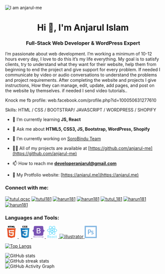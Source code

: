 ![I am anjarul-me](https://scontent.fjsr1-1.fna.fbcdn.net/v/t39.30808-6/277110050_106442948696093_1749437687037269811_n.jpg?stp=dst-jpg_p480x480&_nc_cat=106&ccb=1-5&_nc_sid=e3f864&_nc_eui2=AeHuLh0uLBadke5noXnOw4dUTxZogOszIuRPFmiA6zMi5O0VAzzJdQbC85U_rhq_tUTvB5VNMyBhwkbSBrwUCxMA&_nc_ohc=qwbBD1MdSrIAX-rRxwE&_nc_zt=23&_nc_ht=scontent.fjsr1-1.fna&oh=00_AT_bI1wfM7goKvFNfMqOQSAHQuSZ8gP3olAgC5OTQ_bPNA&oe=624C1AAF)


<h1 align="center">Hi 👋, I'm Anjarul Islam</h1>
<h3 align="center">Full-Stack Web Developer & WordPress Expert</h3>


I’m passionate about web development. I’m working a minimum of 10-12 hours every day, I love to do this it’s my life everything. My goal is to satisfy clients, try to understand what they want for their website, help them from beginning to end the project and give support for every problem. If needed I communicate by video or audio conversations to understand the problems and project requirements. After completing the website and projects I give instructions, How they can manage, edit, update, add pages, and post on the website by themselves. if needed I send video tutorials..</br>

Knock me fb profile: web.facebook.com/profile.php?id=100050631277610

Skills: HTML / CSS / BOOTSTRAP/ JAVASCRIPT / WORDPRESS / SHOPIFY
 


- 🌱 I’m currently learning **JS, React**

- 💬 Ask me about **HTML5, CSS3, JS, Bootstrap, WordPress, Shopify**

- 🔭 I’m currently working on [SoroBindu Team](https:/https://sorobindu.com)

- 👨‍💻 All of my projects are available at [https://github.com/anjarul-me](https://github.com/anjarul-me)

- 📫 How to reach me **developeranjarul@gmail.com**

- 📄 My Protfolio website: [https://anjarul.me](https://anjarul.me)

<h3 align="left">Connect with me:</h3>
<p align="left">
<a href="https://fb.com/anjarul.me" target="blank"><img align="center" src="https://raw.githubusercontent.com/rahuldkjain/github-profile-readme-generator/master/src/images/icons/Social/facebook.svg" alt="tutul.qcsc" height="30" width="40" /></a>
<a href="https://twitter.com/anjarul_me" target="blank"><img align="center" src="https://raw.githubusercontent.com/rahuldkjain/github-profile-readme-generator/master/src/images/icons/Social/twitter.svg" alt="tutul181" height="30" width="40" /></a>
<a href="https://linkedin.com/in/anjarul-me" target="blank"><img align="center" src="https://raw.githubusercontent.com/rahuldkjain/github-profile-readme-generator/master/src/images/icons/Social/linked-in-alt.svg" alt="harun181" height="30" width="40" /></a>
<a href="https://codepen.io/anjarul-me" target="blank"><img align="center" src="https://raw.githubusercontent.com/rahuldkjain/github-profile-readme-generator/master/src/images/icons/Social/codepen.svg" alt="harun181" height="30" width="40" /></a>
<a href="https://instagram.com/anjarul.me" target="blank"><img align="center" src="https://raw.githubusercontent.com/rahuldkjain/github-profile-readme-generator/master/src/images/icons/Social/instagram.svg" alt="tutul_181" height="30" width="40" /></a>
<a href="https://dribbble.com/anjarul_me" target="blank"><img align="center" src="https://raw.githubusercontent.com/rahuldkjain/github-profile-readme-generator/master/src/images/icons/Social/dribbble.svg" alt="harun181" height="30" width="40" /></a>
<a href="https://www.behance.net/anjarul_me" target="blank"><img align="center" src="https://raw.githubusercontent.com/rahuldkjain/github-profile-readme-generator/master/src/images/icons/Social/behance.svg" alt="harun181" height="30" width="40" /></a>
</p>

<h3 align="left">Languages and Tools:</h3>
<p align="left"> 
<a href="https://www.w3.org/html/" target="_blank"> <img src="https://raw.githubusercontent.com/devicons/devicon/master/icons/html5/html5-original-wordmark.svg" alt="html5" width="40" height="40"/> </a> 
<a href="https://www.w3schools.com/css/" target="_blank"> <img src="https://raw.githubusercontent.com/devicons/devicon/master/icons/css3/css3-original-wordmark.svg" alt="css3" width="40" height="40"/> </a>
<a href="https://getbootstrap.com" target="_blank"> <img src="https://raw.githubusercontent.com/devicons/devicon/master/icons/bootstrap/bootstrap-plain-wordmark.svg" alt="bootstrap" width="40" height="40"/> </a> 
<a href="https://reactjs.org/" target="_blank"> <img src="https://raw.githubusercontent.com/devicons/devicon/master/icons/react/react-original-wordmark.svg" alt="react" width="40" height="40"/> </a> 
<a href="https://www.adobe.com/in/products/illustrator.html" target="_blank"> <img src="https://www.vectorlogo.zone/logos/adobe_illustrator/adobe_illustrator-icon.svg" alt="illustrator" width="40" height="40"/> </a> 
<a href="https://www.photoshop.com/en" target="_blank"> <img src="https://raw.githubusercontent.com/devicons/devicon/master/icons/photoshop/photoshop-line.svg" alt="photoshop" width="40" height="40"/> </a> 
</p>

[![Top Langs](https://github-readme-stats.vercel.app/api/top-langs/?username=anjarul-me)](https://github.com/anuraghazra/github-readme-stats)

![GitHub stats](https://github-readme-stats.vercel.app/api?username=anjarul-me&show_icons=true)  
![GitHub streak stats](https://github-readme-streak-stats.herokuapp.com/?user=anjarul-me)  
![GitHub Activity Graph](https://activity-graph.herokuapp.com/graph?username=anjarul-me)  

